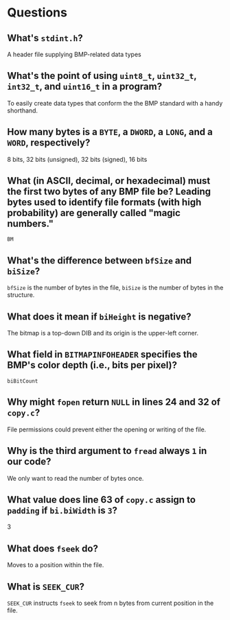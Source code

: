 # Questions

## What's `stdint.h`?

A header file supplying BMP-related data types

## What's the point of using `uint8_t`, `uint32_t`, `int32_t`, and `uint16_t` in a program?

To easily create data types that conform the the BMP standard with a handy shorthand.

## How many bytes is a `BYTE`, a `DWORD`, a `LONG`, and a `WORD`, respectively?

8 bits, 32 bits (unsigned), 32 bits (signed), 16 bits

## What (in ASCII, decimal, or hexadecimal) must the first two bytes of any BMP file be? Leading bytes used to identify file formats (with high probability) are generally called "magic numbers."

`BM`

## What's the difference between `bfSize` and `biSize`?

`bfSize` is the number of bytes in the file, `biSize` is the number of bytes in the structure.

## What does it mean if `biHeight` is negative?

The bitmap is a top-down DIB and its origin is the upper-left corner.

## What field in `BITMAPINFOHEADER` specifies the BMP's color depth (i.e., bits per pixel)?

`biBitCount`

## Why might `fopen` return `NULL` in lines 24 and 32 of `copy.c`?

File permissions could prevent either the opening or writing of the file.

## Why is the third argument to `fread` always `1` in our code?

We only want to read the number of bytes once.

## What value does line 63 of `copy.c` assign to `padding` if `bi.biWidth` is `3`?

3

## What does `fseek` do?

Moves to a position within the file.

## What is `SEEK_CUR`?

`SEEK_CUR` instructs `fseek` to seek from n bytes from current position in the file.